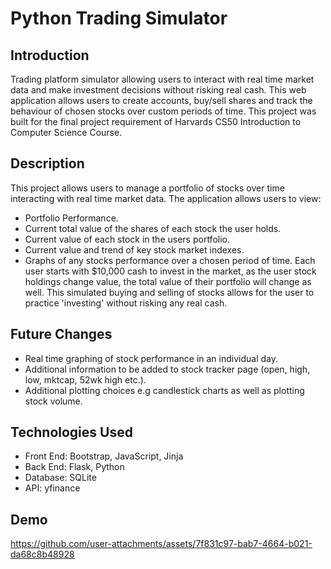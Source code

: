 # Python Trading Simulator
## Introduction
Trading platform simulator allowing users to interact with real time market data and make investment decisions without risking real cash. This web application allows users to create accounts, buy/sell shares and track the behaviour of chosen stocks over custom periods of time. This project was built for the final project requirement of Harvards CS50 Introduction to Computer Science Course.

## Description
This project allows users to manage a portfolio of stocks over time interacting with real time market data. The application allows users to view:
- Portfolio Performance.
- Current total value of the shares of each stock the user holds.
- Current value of each stock in the users portfolio.
- Current value and trend of key stock market indexes.
- Graphs of any stocks performance over a chosen period of time.
Each user starts with $10,000 cash to invest in the market, as the user stock holdings change value, the total value of their portfolio will change as well. This simulated buying and selling of stocks allows for the user to practice 'investing' without risking any real cash.

## Future Changes
- Real time graphing of stock performance in an individual day.
- Additional information to be added to stock tracker page (open, high, low, mktcap, 52wk high etc.).
- Additional plotting choices e.g candlestick charts as well as plotting stock volume.

## Technologies Used
- Front End: Bootstrap, JavaScript, Jinja
- Back End: Flask, Python
- Database: SQLite
- API: yfinance

## Demo

https://github.com/user-attachments/assets/7f831c97-bab7-4664-b021-da68c8b48928


